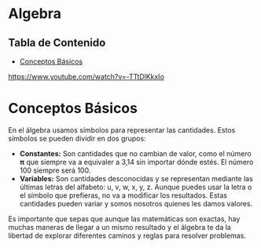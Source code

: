 # Algebra<!-- omit in toc -->

## Tabla de Contenido<!-- omit in toc -->
- [Conceptos Básicos](#conceptos-b%c3%a1sicos)

https://www.youtube.com/watch?v=-TTtDlKkxIo

# Conceptos Básicos
En el álgebra usamos símbolos para representar las cantidades. Estos símbolos se pueden dividir en dos grupos:

- **Constantes:** Son cantidades que no cambian de valor, como el número **π** que siempre va a equivaler a 3,14 sin importar dónde estés. El número 100 siempre será 100.
- **Variables:** Son cantidades desconocidas y se representan mediante las últimas letras del alfabeto: u, v, w, x, y, z. Aunque puedes usar la letra o el símbolo que prefieras, no va a modificar los resultados. Estas cantidades pueden variar y somos nosotros quienes les damos valores.

Es importante que sepas que aunque las matemáticas son exactas, hay muchas maneras de llegar a un mismo resultado y el álgebra te da la libertad de explorar diferentes caminos y reglas para resolver problemas.